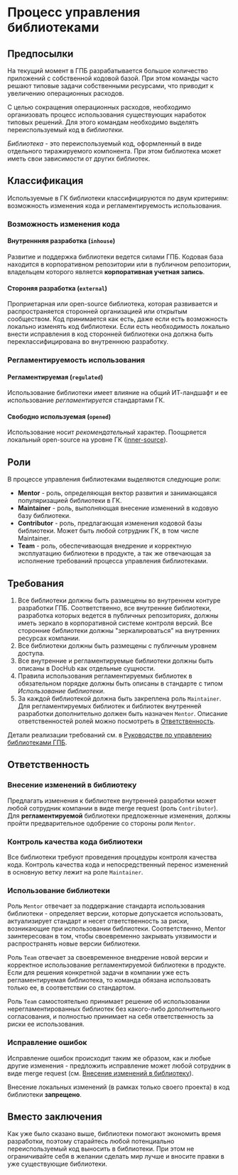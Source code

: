 # Процесс управления библиотеками

## Предпосылки
На текущий момент в ГПБ разрабатывается большое количество приложений с собственной кодовой базой. При этом команды часто решают типовые задачи собственными ресурсами, что приводит к увеличению операционных расходов.

С целью сокращения операционных расходов, необходимо организовать процесс использования существующих наработок типовых решений. Для этого командам необходимо выделять переиспользуемый код в *библиотеки*.

*Библиотека* - это переиспользуемый код, оформленный в виде отдельного тиражируемого компонента. При этом библиотека может иметь свои зависимости от других библиотек.


## Классификация
Используемые в ГК библиотеки классифицируются по двум критериям: возможность изменения кода и регламентируемость использования.

### Возможность изменения кода

#### Внутреннняя разработка (`inhouse`)
Развитие и поддержка библиотеки ведется силами ГПБ. Кодовая база находится в корпоративном репозитории или в публичном репозитории, владельцем которого является **корпоративная учетная запись**.

#### Стороняя разработка (`external`)
Проприетарная или open-source библиотека, которая развивается и распространяется сторонней организацией или открытым сообществом. Код принимается как есть, даже если есть возможность локально изменять код библиотеки. Если есть необходимость локально внести исправления в код сторонней библиотеки она должна быть переклассифицирована во внутреннюю разработку.


### Регламентируемость использования

#### Регламентируемая (`regulated`)
Использование библиотеки имеет влияние на общий ИТ-ландшафт и ее использование *регламентируется* стандартами ГК.

#### Свободно используемая (`opened`)
Использование носит *рекомендательный* характер. Поощряется локальный open-source на уровне ГК ([inner-source](https://en.wikipedia.org/wiki/Inner_source)).


## Роли
В процессе управления библиотеками выделяются следующие роли:
- **Mentor** - роль, определяющая вектор развития и занимающаяся популяризацией библиотеки в ГК.
- **Maintainer** - роль, выполняющая внесение изменений в кодовую базу библиотеки.
- **Contributor** - роль, предлагающая изменения кодовой базы библиотеки. Может быть любой сотрудник ГК, в том числе Maintainer.
- **Team** - роль, обеспечивающая внедрение и корректную эксплуатацию библиотеки в продукте, а так же отвечающая за исполнение требований процесса управления библиотеками.


## Требования
1. Все библиотеки должны быть размещены во внутреннем контуре разработки ГПБ. Соответственно, все внутренние библиотеки, разработка которых ведется в публичных репозиториях, должны иметь зеркало в корпоративной системе контроля версий. Все сторонние библиотеки должны "зеркалироваться" на внутренних ресурсах компании.
2. Все библиотеки должны быть размещены с публичным уровнем доступа.
3. Все внутренние и регламентируемые библиотеки должны быть описаны в DocHub как отдельные сущности.
4. Правила использования регламентируемых библиотек в обязательном порядке должны быть описаны в стандарте с типом *Использование библиотеки*.
5. За каждой библиотекой должна быть закреплена роль `Maintainer`. Для регламентируемых библиотек и библиотек внутренней разработки дополнительно должен быть назначен `Mentor`. Описание ответственностей ролей можно посмотреть в [Ответственность](#ответственность).

Детали реализации требований см. в [Руководстве по управлению библиотеками ГПБ](/docs/dochub.libraries_guide).


## Ответственность

### Внесение изменений в библиотеку
Предлагать изменения к библиотеке внутренней разработки может любой сотрудник компании в виде merge request (роль `Contributor`). Для **регламентируемой** библиотеки предложенные изменения, должны пройти предварительное одобрение со стороны роли `Mentor`.

### Контроль качества кода библиотеки
Все библиотеки требуют проведения процедуры контроля качества кода. Контроль качества кода и непосредственный перенос изменений в основную ветку лежит на роле `Maintainer`.

### Использование библиотеки
Роль `Mentor` отвечает за поддержание стандарта использования библиотеки - определяет версии, которые допускается использовать, актуализирует стандарт и несет ответственность за риски, возникающие при использовании библиотеки. Cоответственно, Mentor заинтересован в том, чтобы своевременно закрывать уязвимости и распространять новые версии библиотеки.

Роль `Team` отвечает за своевременное внедрение новой версии и корректное использование регламентируемой библиотеки в продукте. Если для решения конкретной задачи в компании уже есть регламентируемая библиотека, то команда обязана использовать только ее, в соответствии со стандартом.

Роль `Team` самостоятельно принимает решение об использовании нерегламентированных библиотек без какого-либо дополнительного согласования, и полностью принимает на себя ответственность за риски ее использования.

### Исправление ошибок
Исправление ошибок происходит таким же образом, как и любые другие изменения - предложить исправление может любой сотрудник в виде merge request (см. [Внесение изменений в библиотеку](#внесение-изменений-в-библиотеку)).

Внесение локальных изменений (в рамках только своего проекта) в код библиотеки **запрещено**.


## Вместо заключения
Как уже было сказано выше, библиотеки помогают экономить время разработки, поэтому старайтесь любой потенциально переиспользуемый код выносить в библиотеки. При этом не ограничивайте себя в желании сделать мир лучше и вносите правки в уже существующие библиотеки.